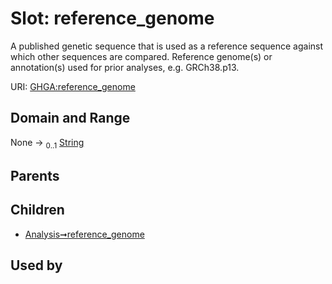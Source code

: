 
# Slot: reference_genome


A published genetic sequence that is used as a reference sequence against which other sequences are compared. Reference genome(s) or annotation(s) used for prior analyses, e.g. GRCh38.p13.

URI: [GHGA:reference_genome](https://w3id.org/GHGA/reference_genome)


## Domain and Range

None &#8594;  <sub>0..1</sub> [String](types/String.md)

## Parents


## Children

 *  [Analysis➞reference_genome](Analysis_reference_genome.md)

## Used by

